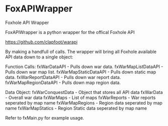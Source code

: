 # FoxAPIWrapper
Foxhole API Wrapper

FoxAPIWrapper is a python wrapper for the offical Foxhole API

https://github.com/clapfoot/warapi

By making a handfull of calls. The wrapper will bring all Foxhole available API data down to a single object:

Function Calls:
  fxWarDataAPI - Pulls down war data.
  fxWarMapListDataAPI - Pulls down war map list.
  fxWarMapStaticDataAPI - Pulls down static map data.
  fxWarReportDataAPI - Pulls down war report data.
  fxWarMapRegionDataAPI - Pulls down map region data.

Data Object:
fxWarConquestData - Object that stores all API data
  fxWarData - Overall war data
  fxWarMaps - List of maps
  fxWarReports - War reports seperated by map name
  fxWarMapRegions - Region data seperated by map name
  fxWarMapStatics - Region Static data seperated by map name

Refer to fxMain.py for example usage.
